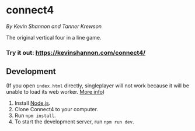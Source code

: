 # connect4

_By Kevin Shannon and Tanner Krewson_

The original vertical four in a line game.

### Try it out: https://kevinshannon.com/connect4/

## Development

(If you open `index.html` directly, singleplayer will not work because it will be unable to load its web worker. [More info](https://stackoverflow.com/questions/21408510/chrome-cant-load-web-worker))

1. Install [Node.js](https://nodejs.org/).
2. Clone Connect4 to your computer.
3. Run `npm install`.
4. To start the development server, run `npm run dev`.
